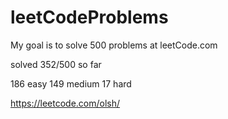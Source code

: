 # leetCodeProblems
My goal is to solve 500 problems at leetCode.com

solved 352/500 so far

186 easy
149 medium
17 hard


https://leetcode.com/olsh/
